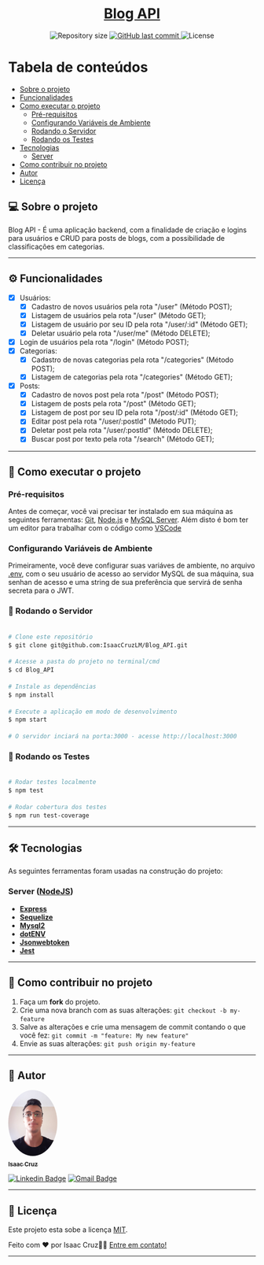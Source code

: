 
<h1 align="center">
     <a href="#" alt="site do ecoleta"> Blog API </a>
</h1>

<p align="center">
  <img alt="Repository size" src="https://img.shields.io/github/repo-size/tgmarinho/README-ecoleta">
  
  <a href="https://github.com/tgmarinho/README-ecoleta/commits/master">
    <img alt="GitHub last commit" src="https://img.shields.io/github/last-commit/tgmarinho/README-ecoleta">
  </a>
    
  <img alt="License" src="https://img.shields.io/badge/license-MIT-brightgreen">
</p>

Tabela de conteúdos
=================
<!--ts-->
   * [Sobre o projeto](#-sobre-o-projeto)
   * [Funcionalidades](#%EF%B8%8F-funcionalidades)
   * [Como executar o projeto](#-como-executar-o-projeto)
     * [Pré-requisitos](#pré-requisitos)
     * [Configurando Variáveis de Ambiente](#configurando-variáveis-de-ambiente)
     * [Rodando o Servidor](#-rodando-o-servidor)
     * [Rodando os Testes](#-rodando-os-testes)
   * [Tecnologias](#-tecnologias)
     * [Server](#server)
   * [Como contribuir no projeto](#-como-contribuir-no-projeto)
   * [Autor](#-autor)
   * [Licença](#-licença)
<!--te-->

## 💻 Sobre o projeto

Blog API - É uma aplicação backend, com a finalidade de criação e logins para usuários e CRUD para posts de blogs, com a possibilidade de classificações em categorias.

---

## ⚙️ Funcionalidades

- [x] Usuários:
  - [x] Cadastro de novos usuários pela rota "/user" (Método POST);
  - [x] Listagem de usuários pela rota "/user" (Método GET);
  - [x] Listagem de usuário por seu ID pela rota "/user/:id" (Método GET);
  - [x] Deletar usuário pela rota "/user/me" (Método DELETE);
- [x] Login de usuários pela rota "/login" (Método POST);
- [x] Categorias:
  - [x] Cadastro de novas categorias pela rota "/categories" (Método POST);
  - [x] Listagem de categorias pela rota "/categories" (Método GET);
- [x] Posts:
  - [x] Cadastro de novos post pela rota "/post" (Método POST);
  - [x] Listagem de posts pela rota "/post" (Método GET);
  - [x] Listagem de post por seu ID pela rota "/post/:id" (Método GET);
  - [x] Editar post pela rota "/user/:postId" (Método PUT);
  - [x] Deletar post pela rota "/user/:postId" (Método DELETE);
  - [x] Buscar post por texto pela rota "/search" (Método GET);

---

## 🚀 Como executar o projeto

### Pré-requisitos

Antes de começar, você vai precisar ter instalado em sua máquina as seguintes ferramentas:
[Git](https://git-scm.com), [Node.js](https://nodejs.org/en/) e [MySQL Server](https://dev.mysql.com/downloads/mysql/). 
Além disto é bom ter um editor para trabalhar com o código como [VSCode](https://code.visualstudio.com/)

### Configurando Variáveis de Ambiente

Primeiramente, você deve configurar suas variáves de ambiente, no arquivo [.env](https://github.com//IsaacCruzLM/Blog_API/edit/main/.env), com o seu usuário de acesso ao servidor MySQL de sua máquina, sua senhan de acesso e uma string de sua preferência que servirá de senha secreta para o JWT.

### 🎲 Rodando o Servidor

```bash

# Clone este repositório
$ git clone git@github.com:IsaacCruzLM/Blog_API.git

# Acesse a pasta do projeto no terminal/cmd
$ cd Blog_API

# Instale as dependências
$ npm install

# Execute a aplicação em modo de desenvolvimento
$ npm start

# O servidor inciará na porta:3000 - acesse http://localhost:3000

```

### 🎲 Rodando os Testes

```bash

# Rodar testes localmente
$ npm test

# Rodar cobertura dos testes
$ npm run test-coverage

```

---

## 🛠 Tecnologias

As seguintes ferramentas foram usadas na construção do projeto:

### [](https://github.com/IsaacCruzLM/Blog_API/blob/main/README.md#server)**Server**  ([NodeJS](https://nodejs.org/en/))

-   **[Express](https://expressjs.com/)**
-   **[Sequelize](https://sequelize.org/v3/)**
-   **[Mysql2](https://www.npmjs.com/package/mysql2)**
-   **[dotENV](https://github.com/motdotla/dotenv)**
-   **[Jsonwebtoken](https://jwt.io/)**
-   **[Jest](https://jestjs.io/)**

---

## 💪 Como contribuir no projeto

1. Faça um **fork** do projeto.
2. Crie uma nova branch com as suas alterações: `git checkout -b my-feature`
3. Salve as alterações e crie uma mensagem de commit contando o que você fez: `git commit -m "feature: My new feature"`
4. Envie as suas alterações: `git push origin my-feature`

---

## 🦸 Autor

<a href="https://www.linkedin.com/in/isaaccruzz/">
 <img style="border-radius: 50%;" src="./public/profile.jpeg" width="100px;" alt=""/>
 <br />
 <sub><b>Isaac Cruz</b></sub></a>
 <br />

[![Linkedin Badge](https://img.shields.io/badge/-Isaac-blue?style=flat-square&logo=Linkedin&logoColor=white&link=https://www.linkedin.com/in/isaaccruzz/)](https://www.linkedin.com/in/isaaccruzz/) 
[![Gmail Badge](https://img.shields.io/badge/-isaac.clm1@gmail.com-c14438?style=flat-square&logo=Gmail&logoColor=white&link=mailto:isaac.clm1@gmail.com)](mailto:isaac.clm1@gmail.com)

---

## 📝 Licença

Este projeto esta sobe a licença [MIT](./LICENSE).

Feito com ❤️ por Isaac Cruz👋🏽 [Entre em contato!](https://www.linkedin.com/in/isaaccruzz/)

---
